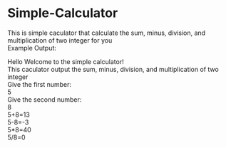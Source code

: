 # Simple-Calculator
This is simple caculator that calculate the sum, minus, division, and multiplication of two integer for you               
Example Output:

Hello Welcome to the simple calculator!           
This caculator output the sum, minus, division, and multiplication of two integer               
Give the first number:                                          
5                       
Give the second number:                       
8                                 
5+8=13                      
5-8=-3                         
5*8=40                      
5/8=0                         
